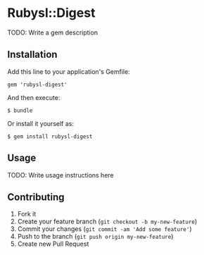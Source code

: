 # Rubysl::Digest

TODO: Write a gem description

## Installation

Add this line to your application's Gemfile:

    gem 'rubysl-digest'

And then execute:

    $ bundle

Or install it yourself as:

    $ gem install rubysl-digest

## Usage

TODO: Write usage instructions here

## Contributing

1. Fork it
2. Create your feature branch (`git checkout -b my-new-feature`)
3. Commit your changes (`git commit -am 'Add some feature'`)
4. Push to the branch (`git push origin my-new-feature`)
5. Create new Pull Request

